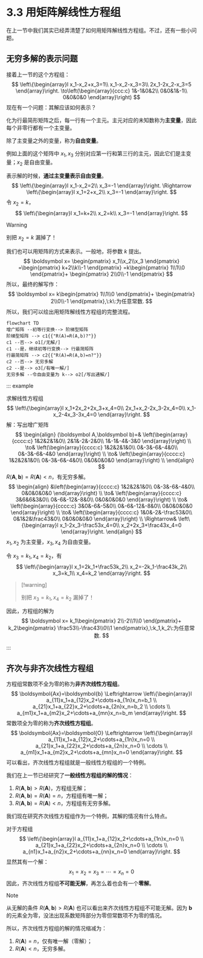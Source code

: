 # 3.3 用矩阵解线性方程组

在上一节中我们其实已经弄清楚了如何用矩阵解线性方程组。不过，还有一些小问题。

## 无穷多解的表示问题

接着上一节的这个方程组：
$$
\left\{\begin{array}l
  x_1-x_2+x_3=1\\
  x_1-x_2-x_3=3\\
  2x_1-2x_2-x_3=5
\end{array}\right.
\to\left(\begin{array}{ccc:c}
1&-1&0&2\\
0&0&1&-1\\
0&0&0&0
\end{array}\right)
$$
现在有一个问题：其解应该如何表示？

化为行最简形矩阵之后，每一行有一个主元。主元对应的未知数称为**主变量**，因此每个非零行都有一个主变量。

除了主变量之外的变量，称为**自由变量**。

例如上面的这个矩阵中 $x_1,x_3$ 分别对应第一行和第三行的主元，因此它们是主变量；$x_2$ 是自由变量。

表示解的时候，**通过主变量表示自由变量**。
$$
\left\{\begin{array}l
  x_1-x_2=2\\
  x_3=-1
\end{array}\right.
\Rightarrow
\left\{\begin{array}l
  x_1=2+x_2\\
  x_3=-1
\end{array}\right.
$$
令 $x_2=k$，
$$
\left\{\begin{array}l
  x_1=k+2\\
  x_2=k\\
  x_3=-1
\end{array}\right.
$$

> [!warning]
>
> 别把 $x_2=k$ 漏掉了！

我们也可以用矩阵的方式来表示。一般地，将参数 $k$ 提出。
$$
\boldsymbol x=
\begin{pmatrix}
x_1\\x_2\\x_3
\end{pmatrix}
=\begin{pmatrix}
k+2\\k\\-1
\end{pmatrix}
=k\begin{pmatrix}
1\\1\\0
\end{pmatrix}+
\begin{pmatrix}
2\\0\\-1
\end{pmatrix}
$$
所以，最终的解写作：
$$
\boldsymbol x=
k\begin{pmatrix}
1\\1\\0
\end{pmatrix}+
\begin{pmatrix}
2\\0\\-1
\end{pmatrix},\:k\:为任意常数.
$$
所以，我们可以绘出用矩阵解线性方程组的完整流程。

```mermaid
flowchart TD
增广矩阵 --初等行变换--> 阶梯型矩阵
阶梯型矩阵 --> c1{{"R(A)=R(A,b)?"}}
c1 --否--> o1[/无解/]
c1 --是，继续初等行变换--> 行最简矩阵
行最简矩阵 --> c2{{"R(A)=R(A,b)=n?"}}
c2 --否--> 无穷多解
c2 --是--> o3[/有唯一解/]
无穷多解 --令自由变量为 k--> o2[/写出通解/]
```

::: example

求解线性方程组
$$
\left\{\begin{array}l
  x_1+2x_2+2x_3+x_4=0\\
  2x_1+x_2-2x_3-2x_4=0\\
  x_1-x_2-4x_3-3x_4=0
\end{array}\right.
$$
解：写出增广矩阵
$$
\begin{align}
(\boldsymbol A,\boldsymbol b)=&
\left(\begin{array}{cccc:c}
1&2&2&1&0\\
2&1&-2&-2&0\\
1&-1&-4&-3&0
\end{array}\right) \\
\to&
\left(\begin{array}{cccc:c}
1&2&2&1&0\\
0&-3&-6&-4&0\\
0&-3&-6&-4&0
\end{array}\right) \\
\to&
\left(\begin{array}{cccc:c}
1&2&2&1&0\\
0&-3&-6&-4&0\\
0&0&0&0&0
\end{array}\right) \\
\end{align}
$$
$R(\boldsymbol A,\boldsymbol b)=R(\boldsymbol A)<n$，有无穷多解。
$$
\begin{align}
&\left(\begin{array}{cccc:c}
1&2&2&1&0\\
0&-3&-6&-4&0\\
0&0&0&0&0
\end{array}\right) \\
\to&
\left(\begin{array}{cccc:c}
3&6&6&3&0\\
0&-6&-12&-8&0\\
0&0&0&0&0
\end{array}\right) \\
\to&
\left(\begin{array}{cccc:c}
3&0&-6&-5&0\\
0&-6&-12&-8&0\\
0&0&0&0&0
\end{array}\right) \\
\to&
\left(\begin{array}{cccc:c}
1&0&-2&-\frac53&0\\
0&1&2&\frac43&0\\
0&0&0&0&0
\end{array}\right) \\
\Rightarrow&
\left\{\begin{array}l
  x_1-2x_3-\frac53x_4=0\\
  x_2+2x_3+\frac43x_4=0
\end{array}\right.
\end{align}
$$
$x_1,x_2$ 为主变量，$x_3,x_4$ 为自由变量。

令 $x_3=k_1,x_4=k_2$，有
$$
\left\{\begin{array}l
  x_1=2k_1+\frac53k_2\\
  x_2=-2k_1-\frac43k_2\\
  x_3=k_1\\
  x_4=k_2
\end{array}\right.
$$

>  [!warning]
>
> 别把 $x_3=k_1,x_4=k_2$ 漏掉了！

因此，方程组的解为
$$
\boldsymbol x=
k_1\begin{pmatrix}
2\\-2\\1\\0
\end{pmatrix}+
k_2\begin{pmatrix}
\frac53\\-\frac43\\0\\1
\end{pmatrix},\:k_1,k_2\:为任意常数.
$$

:::

## 齐次与非齐次线性方程组

方程组常数项不全为零的称为**非齐次线性方程组**。
$$
\boldsymbol{Ax}=\boldsymbol{b}
\Leftrightarrow
\left\{\begin{array}l
  a_{11}x_1+a_{12}x_2+\cdots+a_{1n}x_n=b_1 \\
  a_{21}x_1+a_{22}x_2+\cdots+a_{2n}x_n=b_2 \\
  \cdots \\
  a_{m1}x_1+a_{m2}x_2+\cdots+a_{mn}x_n=b_m
\end{array}\right.
$$
常数项全为零的称为**齐次线性方程组**。
$$
\boldsymbol{Ax}=\boldsymbol{O}
\Leftrightarrow
\left\{\begin{array}l
  a_{11}x_1+a_{12}x_2+\cdots+a_{1n}x_n=0 \\
  a_{21}x_1+a_{22}x_2+\cdots+a_{2n}x_n=0 \\
  \cdots \\
  a_{m1}x_1+a_{m2}x_2+\cdots+a_{mn}x_n=0
\end{array}\right.
$$
可以看出，齐次线性方程组就是一般线性方程组的一个特例。

我们在上一节已经研究了**一般线性方程组的解的情况**：

1. $R(\boldsymbol A,\boldsymbol b)>R(\boldsymbol A)$，方程组无解；
2. $R(\boldsymbol A,\boldsymbol b)=R(\boldsymbol A)=n$，方程组有唯一解；
3. $R(\boldsymbol A,\boldsymbol b)=R(\boldsymbol A)<n$，方程组有无穷多解。

我们现在研究齐次线性方程组作为一个特例，其解的情况有什么特点。

对于方程组
$$
\left\{\begin{array}l
  a_{11}x_1+a_{12}x_2+\cdots+a_{1n}x_n=0 \\
  a_{21}x_1+a_{22}x_2+\cdots+a_{2n}x_n=0 \\
  \cdots \\
  a_{n1}x_1+a_{n2}x_2+\cdots+a_{nn}x_n=0
\end{array}\right.
$$
显然其有一个解：
$$
x_1=x_2=x_3=\cdots=x_n=0
$$
因此，齐次线性方程组**不可能无解**，再怎么着也会有一个**零解**。

> [!note]
>
> 从无解的条件 $R(\boldsymbol A,\boldsymbol b)>R(\boldsymbol A)$ 也可以看出来齐次线性方程组不可能无解。因为 $\boldsymbol b$ 的元素全为零，没法出现系数矩阵部分为零但常数项不为零的情况。

所以，齐次线性方程组的解的情况缩减为：

1. $R(\boldsymbol A)=n$，仅有唯一解（零解）；
2. $R(\boldsymbol A)<n$，无穷多解。

